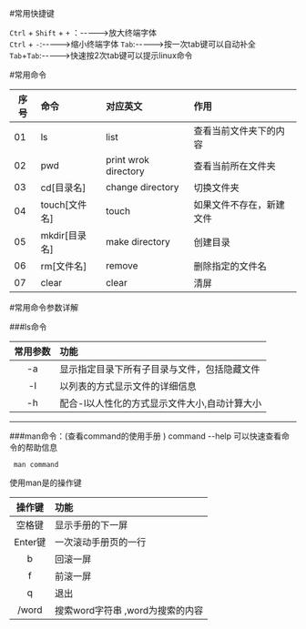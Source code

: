 


#常用快捷键    

`Ctrl` + `Shift` + `+` ：----->放大终端字体  
`Ctrl` + `-`:----->缩小终端字体 
`Tab`:----->按一次tab键可以自动补全  
`Tab`+`Tab`:----->快速按2次tab键可以提示linux命令 


#常用命令 

| 序号	|	命令 					| 	对应英文 				| 	作用 						
| -----	|   :-- 					| 	:-- 					|	:--									
| 01 	|   ls						|  	list					|	查看当前文件夹下的内容			
| 02	| 	pwd						| 	print wrok directory	|	查看当前所在文件夹				
| 03	| 	cd[目录名]				| 	change directory		|	切换文件夹					 
| 04	| 	touch[文件名]			| 	touch					|	如果文件不存在，新建文件		  
| 05	| 	mkdir[目录名]			| 	make directory			|	创建目录						   
| 06	| 	rm[文件名]				| 	remove					|	删除指定的文件名				  
| 07	| 	clear					| 	clear					|	清屏							 





#常用命令参数详解 

###ls命令

|  常用参数	|	功能     
|  :---:	| :----- 
|  -a 		|  显示指定目录下所有子目录与文件，包括隐藏文件 
|  -l		|  以列表的方式显示文件的详细信息 
|  -h		|  配合-l以人性化的方式显示文件大小,自动计算大小 

-----  

###man命令：(查看command的使用手册 )
	 command --help 		可以快速查看命令的帮助信息 
 
	 man command			 
使用man是的操作键  

|  操作键	|	功能     
|  :---:	| :----- 
|  空格键 	|  显示手册的下一屏 
|  Enter键	|  一次滚动手册页的一行 
|  b		|  回滚一屏 
|  f	    |  前滚一屏 
|  q		|  退出 
|  /word	|  搜索word字符串	,word为搜索的内容 

	
